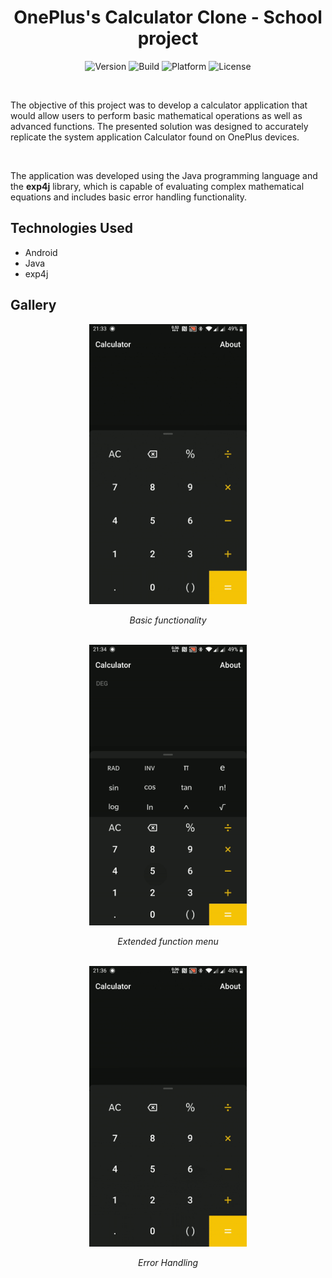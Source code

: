 <h1 align="center">OnePlus's Calculator Clone - School project</h1>
<p align="center">
  <img src="https://img.shields.io/badge/Version-1.0.0-blue.svg" alt="Version">
  <img src="https://img.shields.io/badge/Build-passing-brightgreen.svg" alt="Build">
  <img src="https://img.shields.io/badge/Platform-Android-green.svg" alt="Platform">
  <img src="https://img.shields.io/badge/License-MIT-yellow.svg" alt="License"></p>
<br>
<p>The objective of this project was to develop a calculator application that would allow users to perform basic mathematical operations as well as advanced functions. The presented solution was designed to accurately replicate the system application Calculator found on OnePlus devices.</p>
<br>
<p>
The application was developed using the Java programming language and the <strong>exp4j</strong> library, which is capable of evaluating complex mathematical equations and includes basic error handling functionality.
</p>

<h2>Technologies Used</h2>

- Android
- Java
- exp4j

<h2>Gallery</h2>
<div align="center">
  <img src="media\usage.gif" alt="Usage" width="50%" height="50%"> 
  <p><em>Basic functionality</em></p>
</div>
<br>
<div align="center">
  <img src="media\special_functions.gif" alt="Special Functions" width="50%" height="50%"> 
  <p><em>Extended function menu</em></p>
</div>
<br>
<div align="center">
  <img src="media\errors.gif" alt="Errors" width="50%" height="50%"> 
  <p><em>Error Handling</em></p>
</div>
<br>

  





